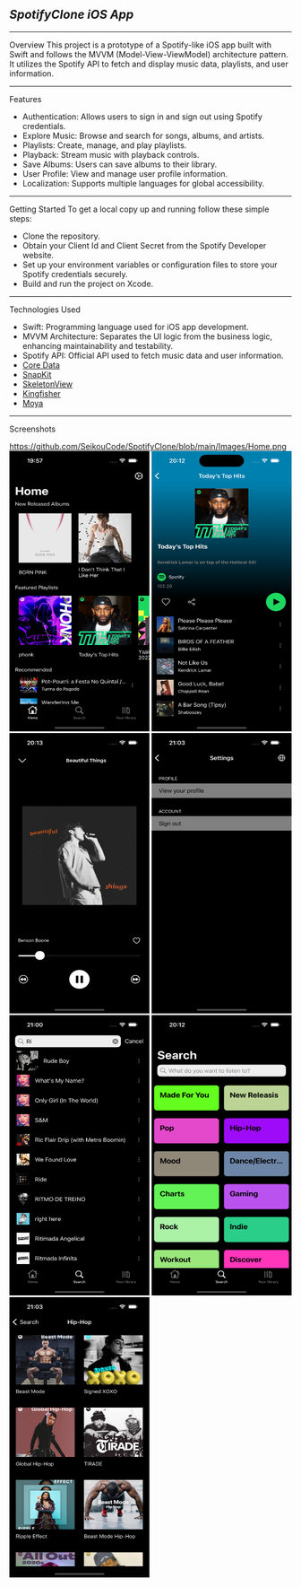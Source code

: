 ## *SpotifyClone iOS App*

---
Overview
This project is a prototype of a Spotify-like iOS app built with Swift and follows the MVVM (Model-View-ViewModel) architecture pattern. It utilizes the Spotify API to fetch and display music data, playlists, and user information.

 ---
Features
- Authentication: Allows users to sign in and sign out using Spotify credentials.
- Explore Music: Browse and search for songs, albums, and artists.
- Playlists: Create, manage, and play playlists.
- Playback: Stream music with playback controls.
- Save Albums: Users can save albums to their library.
- User Profile: View and manage user profile information.
- Localization: Supports multiple languages for global accessibility.
---

Getting Started
To get a local copy up and running follow these simple steps:

- Clone the repository.
- Obtain your Client Id and Client Secret from the Spotify Developer website.
- Set up your environment variables or configuration files to store your Spotify credentials securely.
- Build and run the project on Xcode.
---

Technologies Used
- Swift: Programming language used for iOS app development.
- MVVM Architecture: Separates the UI logic from the business logic, enhancing maintainability and testability.
- Spotify API: Official API used to fetch music data and user information.
- [Core Data](https://developer.apple.com/documentation/coredata/)
- [SnapKit](https://github.com/SnapKit/SnapKit)
- [SkeletonView](https://github.com/Juanpe/SkeletonView)
- [Kingfisher](https://github.com/onevcat/Kingfisher)
- [Moya](https://github.com/Moya/Moya)

---
Screenshots

https://github.com/SeikouCode/SpotifyClone/blob/main/Images/Home.png
  <img src="https://github.com/SeikouCode/SpotifyClone/blob/main/Images/Home.png" width="250" height="500" alt="Launch Screen">
  <img src="https://github.com/SeikouCode/SpotifyClone/blob/main/Images/Playlist.png" width="250" height="500" alt="Main Screen">
  <img src="https://github.com/SeikouCode/SpotifyClone/blob/main/Images/Player.png" width="250" height="500" alt="Details Screen">
  <img src="https://github.com/SeikouCode/SpotifyClone/blob/main/Images/Settings.png" width="250" height="500" alt="Details Screen">
  <img src="https://github.com/SeikouCode/SpotifyClone/blob/main/Images/Search.png" width="250" height="500" alt="Details Screen">
  <img src="https://github.com/SeikouCode/SpotifyClone/blob/main/Images/Categories.png" width="250" height="500" alt="Details Screen">
  <img src="https://github.com/SeikouCode/SpotifyClone/blob/main/Images/Playlists.png" width="250" height="500" alt="Details Screen">